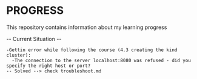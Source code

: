 # PROGRESS
This repository contains information about my learning progress



-- Current Situation --

    -Gettin error while following the course (4.3 creating the kind cluster):
      -The connection to the server localhost:8080 was refused - did you specify the right host or port?
    -- Solved --> check troubleshoot.md  
